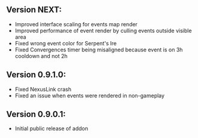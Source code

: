 ## Version NEXT:
- Improved interface scaling for events map render
- Improved performance of event render by culling events outside visible area
- Fixed wrong event color for Serpent's Ire
- Fixed Convergences timer being misaligned because event is on 3h cooldown and not 2h

## Version 0.9.1.0:
- Fixed NexusLink crash
- Fixed an issue when events were rendered in non-gameplay

## Version 0.9.0.1:
- Initial public release of addon